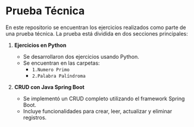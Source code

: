 # Prueba Técnica

En este repositorio se encuentran los ejercicios realizados como parte de una prueba técnica. La prueba está dividida en dos secciones principales:

1. **Ejercicios en Python**
   - Se desarrollaron dos ejercicios usando Python.
   - Se encuentran en las carpetas:
     - `1.Numero Primo`
     - `2.Palabra Palíndroma`

2. **CRUD con Java Spring Boot**
   - Se implementó un CRUD completo utilizando el framework Spring Boot.
   - Incluye funcionalidades para crear, leer, actualizar y eliminar registros.

